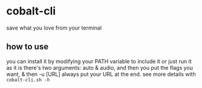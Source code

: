 # cobalt-cli
save what you love from your terminal
## how to use
you can install it by modifying your PATH variable to include it or just run it as it is 
there's two arguments: auto & audio, and then you put the flags you want, & then -u [URL] 
always put your URL at the end. 
see more details with `cobalt-cli.sh -h`
